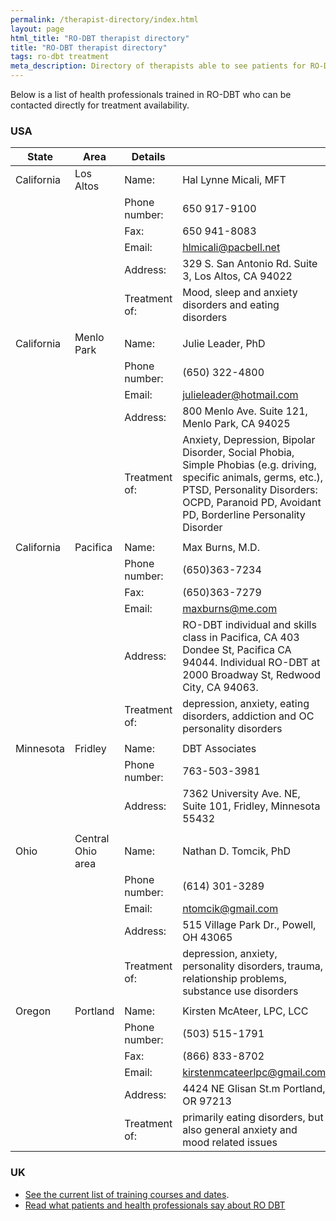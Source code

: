 ```yaml
---
permalink: /therapist-directory/index.html
layout: page
html_title: "RO-DBT therapist directory"
title: "RO-DBT therapist directory"
tags: ro-dbt treatment
meta_description: Directory of therapists able to see patients for RO-DBT.
---
```


Below is a list of health professionals trained in RO-DBT who can be contacted directly for treatment availability.

### USA
| State      	| Area              	| Details       	|                                                                                                                                                                                                                      	|
|------------	|-------------------	|---------------	|----------------------------------------------------------------------------------------------------------------------------------------------------------------------------------------------------------------------	|
| California 	| Los Altos         	| Name:         	| Hal Lynne Micali, MFT                                                                                                                                                                                                	|
|            	|                   	| Phone number: 	| 650 917-9100                                                                                                                                                                                                         	|
|            	|                   	| Fax:          	| 650 941-8083                                                                                                                                                                                                         	|
|            	|                   	| Email:        	| hlmicali@pacbell.net                                                                                                                                                                                                 	|
|            	|                   	| Address:      	|  329 S. San Antonio Rd. Suite 3,   Los Altos, CA 94022                                                                                                                                                               	|
|            	|                   	| Treatment of: 	| Mood, sleep and anxiety disorders and eating disorders                                                                                                                                                               	|
|            	|                   	|               	|                                                                                                                                                                                                                      	|
| California 	| Menlo Park        	| Name:         	| Julie Leader, PhD                                                                                                                                                                                                    	|
|            	|                   	| Phone number: 	| (650) 322-4800                                                                                                                                                                                                       	|
|            	|                   	| Email:        	| julieleader@hotmail.com                                                                                                                                                                                              	|
|            	|                   	| Address:      	| 800 Menlo Ave. Suite 121, Menlo Park, CA    94025                                                                                                                                                                    	|
|            	|                   	| Treatment of: 	| Anxiety, Depression, Bipolar Disorder, Social Phobia, Simple Phobias   (e.g. driving, specific animals, germs, etc.), PTSD, Personality Disorders:   OCPD, Paranoid PD, Avoidant PD, Borderline Personality Disorder 	|
|            	|                   	|               	|                                                                                                                                                                                                                      	|
| California 	| Pacifica          	| Name:         	| Max Burns, M.D.                                                                                                                                                                                                      	|
|            	|                   	| Phone number: 	| (650)363-7234                                                                                                                                                                                                        	|
|            	|                   	| Fax:          	| (650)363-7279                                                                                                                                                                                                        	|
|            	|                   	| Email:        	| maxburns@me.com                                                                                                                                                                                                      	|
|            	|                   	| Address:      	| RO-DBT individual and skills class in   Pacifica, CA  403 Dondee St, Pacifica CA 94044.  Individual RO-DBT   at 2000 Broadway St, Redwood City, CA 94063.                                                            	|
|            	|                   	| Treatment of: 	| depression, anxiety, eating disorders,   addiction and OC personality disorders                                                                                                                                      	|
|            	|                   	|               	|                                                                                                                                                                                                                      	|
| Minnesota  	| Fridley           	| Name:         	| DBT Associates                                                                                                                                                                                                       	|
|            	|                   	| Phone number: 	| 763-503-3981                                                                                                                                                                                                         	|
|            	|                   	| Address:      	| 7362 University Ave. NE, Suite 101, Fridley,   Minnesota  55432                                                                                                                                                      	|
|            	|                   	|               	|                                                                                                                                                                                                                      	|
| Ohio       	| Central Ohio area 	| Name:         	| Nathan D. Tomcik, PhD                                                                                                                                                                                                	|
|            	|                   	| Phone number: 	| (614) 301-3289                                                                                                                                                                                                       	|
|            	|                   	| Email:        	| ntomcik@gmail.com                                                                                                                                                                                                    	|
|            	|                   	| Address:      	|    515   Village Park Dr., Powell, OH 43065                                                                                                                                                                          	|
|            	|                   	| Treatment of: 	| depression, anxiety, personality disorders,   trauma, relationship problems, substance use disorders                                                                                                                 	|
|            	|                   	|               	|                                                                                                                                                                                                                      	|
| Oregon     	| Portland          	| Name:         	| Kirsten McAteer, LPC, LCC                                                                                                                                                                                            	|
|            	|                   	| Phone number: 	| (503) 515-1791                                                                                                                                                                                                       	|
|            	|                   	| Fax:          	| (866) 833-8702                                                                                                                                                                                                       	|
|            	|                   	| Email:        	| kirstenmcateerlpc@gmail.com                                                                                                                                                                                          	|
|            	|                   	| Address:      	| 4424 NE Glisan St.m Portland, OR    97213                                                                                                                                                                            	|
|            	|                   	| Treatment of: 	| primarily eating disorders, but also general   anxiety and mood related issues                                                                                                                                       	|

### UK


- [See the current list of training courses and dates](/events/).
- [Read what patients and health professionals say about RO DBT](/about/quotes/)
